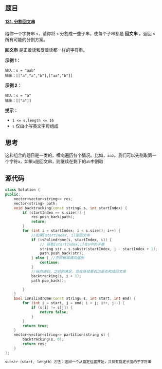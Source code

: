 ## 题目

#### [131. 分割回文串](https://leetcode-cn.com/problems/palindrome-partitioning/)

给你一个字符串 `s`，请你将 `s` 分割成一些子串，使每个子串都是 **回文串** 。返回 `s` 所有可能的分割方案。

**回文串** 是正着读和反着读都一样的字符串。

 

**示例 1：**

```
输入：s = "aab"
输出：[["a","a","b"],["aa","b"]]
```

**示例 2：**

```
输入：s = "a"
输出：[["a"]]
```

 

**提示：**

- `1 <= s.length <= 16`
- `s` 仅由小写英文字母组成

## 思考

这和组合的题目是一类的，横向遍历各个情况。比如，`aab`，我们可以先割取第一个字符`a`，如果`a`是回文串，则继续在剩下的`ab`中割取

## 源代码

```c++
class Solution {
public:
    vector<vector<string>> res;
    vector<string> path;
    void backtracking(const string& s, int startIndex) {
        if (startIndex == s.size()) {
            res.push_back(path);
            return;
        }
        for (int i = startIndex; i < s.size(); i++) {
            //如果[startIndex, i]是回文串
            if (isPalindrome(s, startIndex, i)) {
                // 获取[startIndex,i]在s中的子串
                string str = s.substr(startIndex, i - startIndex + 1);
                path.push_back(str);
            } else { //否则继续横向遍历
                continue;
            }
            //纵向递归，之前的满足，现在继续看右边是否构成回文串
            backtracking(s, i + 1);
            path.pop_back();

        }
    }
    bool isPalindrome(const string& s, int start, int end) {
        for (int i = start, j = end; i < j; i++, j--) {
            if (s[i] != s[j]) {
                return false;
            }
        }
        return true;
    }
    vector<vector<string>> partition(string s) {
        backtracking(s, 0);
        return res;
    }
};
```

```c++
substr（start, length）方法：返回一个从指定位置开始，并具有指定长度的子字符串
```

